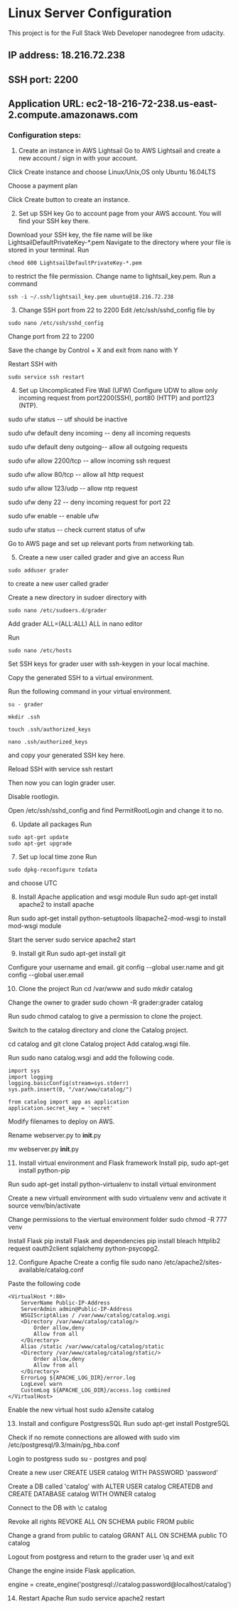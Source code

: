 
# Linux Server Configuration
This project is for the Full Stack Web Developer nanodegree from udacity.

## IP address: 18.216.72.238
## SSH port: 2200
## Application URL: ec2-18-216-72-238.us-east-2.compute.amazonaws.com


### Configuration steps:

1. Create an instance in AWS Lightsail
Go to AWS Lightsail and create a new account / sign in with your account.

Click Create instance and choose Linux/Unix,OS only Ubuntu 16.04LTS

Choose a payment plan

Click Create button to create an instance.

2. Set up SSH key
Go to account page from your AWS account. You will find your SSH key there.

Download your SSH key, the file name will be like LightsailDefaultPrivateKey-*.pem
Navigate to the directory where your file is stored in your terminal.
Run
```
chmod 600 LightsailDefaultPrivateKey-*.pem
```
to restrict the file permission.
Change name to lightsail_key.pem.
Run a command
```
ssh -i ~/.ssh/lightsail_key.pem ubuntu@18.216.72.238
```
3. Change SSH port from 22 to 2200
Edit /etc/ssh/sshd_config file by
```
sudo nano /etc/ssh/sshd_config
```
Change port from 22 to 2200

Save the change by Control + X and exit from nano with Y

Restart SSH with
```
sudo service ssh restart
```
4. Set up Uncomplicated Fire Wall (UFW)
Configure UDW to allow only incoming request from port2200(SSH), port80 (HTTP) and port123 (NTP).

sudo ufw status -- utf should be inactive

sudo ufw default deny incoming -- deny all incoming requests

sudo ufw default deny outgoing-- allow all outgoing requests

sudo ufw allow 2200/tcp -- allow incoming ssh request

sudo ufw allow 80/tcp -- allow all http request

sudo ufw allow 123/udp -- allow ntp request

sudo ufw deny 22 -- deny incoming request for port 22

sudo ufw enable -- enable ufw

sudo ufw status -- check current status of ufw

Go to AWS page and set up relevant ports from networking tab.

5. Create a new user called grader and give an access
Run
```
sudo adduser grader
```
to create a new user called grader

Create a new directory in sudoer directory with
```
sudo nano /etc/sudoers.d/grader
```
Add grader ALL=(ALL:ALL) ALL in nano editor

Run
```
sudo nano /etc/hosts
```
Set SSH keys for grader user with ssh-keygen in your local machine.

Copy the generated SSH to a virtual environment.

Run the following command in your virtual environment.
```
su - grader
```
```
mkdir .ssh
```
```
touch .ssh/authorized_keys
```
```
nano .ssh/authorized_keys
```
and copy your generated SSH key here.

Reload SSH with service ssh restart

Then now you can login grader user.

Disable rootlogin.

Open /etc/ssh/sshd_config and find PermitRootLogin and change it to no.

6. Update all packages
Run 
```
sudo apt-get update 
sudo apt-get upgrade
```
7. Set up local time zone
Run
```
sudo dpkg-reconfigure tzdata
```
and choose UTC

8. Install Apache application and wsgi module
Run sudo apt-get install apache2 to install apache

Run sudo apt-get install python-setuptools libapache2-mod-wsgi to install mod-wsgi module

Start the server sudo service apache2 start

9. Install git
Run sudo apt-get install git

Configure your username and email. git config --global user.name <username> and git config --global user.email <email>

10. Clone the project
Run cd /var/www and sudo mkdir catalog

Change the owner to grader sudo chown -R grader:grader catalog

Run sudo chmod catalog to give a permission to clone the project.

Switch to the catalog directory and clone the Catalog project.

cd catalog and git clone Catalog project
Add catalog.wsgi file.

Run sudo nano catalog.wsgi and add the following code.
```
import sys
import logging
logging.basicConfig(stream=sys.stderr)
sys.path.insert(0, "/var/www/catalog/")

from catalog import app as application
application.secret_key = 'secret'
```
Modify filenames to deploy on AWS.

Rename webserver.py to __init__.py

mv webserver.py __init__.py

11. Install virtual environment and Flask framework
Install pip, sudo apt-get install python-pip

Run sudo apt-get install python-virtualenv to install virtual environment

Create a new virtuall environment with sudo virtualenv venv and activate it source venv/bin/activate

Change permissions to the viertual environment folder sudo chmod -R 777 venv

Install Flask pip install Flask and dependencies pip install bleach httplib2 request oauth2client sqlalchemy python-psycopg2.

12. Configure Apache
Create a config file sudo nano /etc/apache2/sites-available/catalog.conf

Paste the following code
```
<VirtualHost *:80>
    ServerName Public-IP-Address
    ServerAdmin admin@Public-IP-Address
    WSGIScriptAlias / /var/www/catalog/catalog.wsgi
    <Directory /var/www/catalog/catalog/>
        Order allow,deny
        Allow from all
    </Directory>
    Alias /static /var/www/catalog/catalog/static
    <Directory /var/www/catalog/catalog/static/>
        Order allow,deny
        Allow from all
    </Directory>
    ErrorLog ${APACHE_LOG_DIR}/error.log
    LogLevel warn
    CustomLog ${APACHE_LOG_DIR}/access.log combined
</VirtualHost>
```
Enable the new virtual host sudo a2ensite catalog

13. Install and configure PostgressSQL
Run sudo apt-get install PostgreSQL

Check if no remote connections are allowed with sudo vim /etc/postgresql/9.3/main/pg_hba.conf

Login to postgress sudo su - postgres and psql

Create a new user CREATE USER catalog WITH PASSWORD 'password'

Create a DB called 'catalog' with ALTER USER catalog CREATEDB and CREATE DATABASE catalog WITH OWNER catalog

Connect to the DB with \c catalog

Revoke all rights REVOKE ALL ON SCHEMA public FROM public

Change a grand from public to catalog GRANT ALL ON SCHEMA public TO catalog

Logout from postgress and return to the grader user \q and exit

Change the engine inside Flask application.

engine = create_engine('postgresql://catalog:password@localhost/catalog')


14. Restart Apache
Run sudo service apache2 restart
